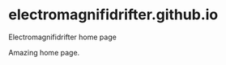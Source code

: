 # electromagnifidrifter.github.io
Electromagnifidrifter home page

Amazing home page.  

  
    
        
          
                    
                                        
                              
            
    
          
  
  
  
    

        
  

    
    
    

  
  



    
  

  

  
    
  
  


    
    





    
  

  
  
  

  
  


     









  









